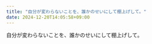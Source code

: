 ```yaml
---
title: "自分が変わらないことを、誰かのせいにして棚上げして。"
date: 2024-12-20T14:05:58+09:00
---
```

自分が変わらないことを、誰かのせいにして棚上げして。

